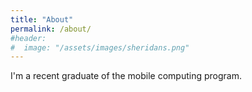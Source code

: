 ```yaml
---
title: "About"
permalink: /about/
#header:
#  image: "/assets/images/sheridans.png"
---
```


I'm a recent graduate of the mobile computing program.
